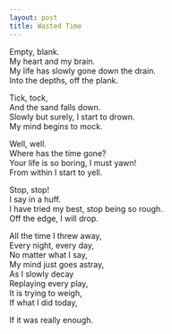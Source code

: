 ```yaml
---
layout: post
title: Wasted Time
---
```


Empty, blank. <br>
My heart and my brain. <br>
My life has slowly gone down the drain. <br>
Into the depths, off the plank. <br>

Tick, tock, <br>
And the sand falls down. <br>
Slowly but surely, I start to drown. <br>
My mind begins to mock. <br>

Well, well. <br>
Where has the time gone? <br>
Your life is so boring, I must yawn! <br>
From within I start to yell. <br>

Stop, stop! <br>
I say in a huff. <br>
I have tried my best, stop being so rough. <br>
Off the edge, I will drop. <br>

All the time I threw away, <br>
Every night, every day, <br>
No matter what I say, <br>
My mind just goes astray, <br>
As I slowly decay <br>
Replaying every play, <br>
It is trying to weigh, <br>
If what I did today, <br>

If it was really enough. <br>
